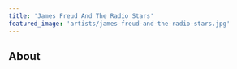 ```yaml
---
title: 'James Freud And The Radio Stars'
featured_image: 'artists/james-freud-and-the-radio-stars.jpg'
---
```


## About


